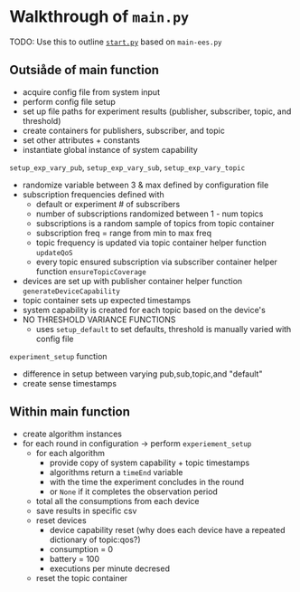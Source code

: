 # Walkthrough of `main.py`

TODO: Use this to outline [`start.py`](/start.py) based on `main-ees.py`

## Outsiåde of main function

- acquire config file from system input
- perform config file setup
- set up file paths for experiment results (publisher, subscriber, topic, and threshold)
- create containers for publishers, subscriber, and topic
- set other attributes + constants
- instantiate global instance of system capability

`setup_exp_vary_pub`, `setup_exp_vary_sub`, `setup_exp_vary_topic`
- randomize variable between 3 & max defined by configuration file
- subscription frequencies defined with 
  - default or experiment # of subscribers
  - number of subscriptions randomized between 1 - num topics
  - subscriptions is a random sample of topics from topic container
  - subscription freq = range from min to max freq
  - topic frequency is updated via topic container helper function `updateQoS`
  - every topic ensured subscription via subscriber container helper function `ensureTopicCoverage`
- devices are set up with publisher container helper function `generateDeviceCapability`
- topic container sets up expected timestamps
- system capability is created for each topic based on the device's 
- NO THRESHOLD VARIANCE FUNCTIONS
  - uses `setup_default` to set defaults, threshold is manually varied with config file

`experiment_setup` function
- difference in setup between varying pub,sub,topic,and "default"
- create sense timestamps 

## Within main function

- create algorithm instances
- for each round in configuration -> perform `experiement_setup`
  - for each algorithm 
    - provide copy of system capability + topic timestamps
    - algorithms return a `timeEnd` variable 
    - with the time the experiment concludes in the round 
    - or `None` if it completes the observation period
  - total all the consumptions from each device
  - save results in specific csv
  - reset devices
    - device capability reset (why does each device have a repeated dictionary of topic:qos?)
    - consumption = 0
    - battery = 100
    - executions per minute decresed
  - reset the topic container
